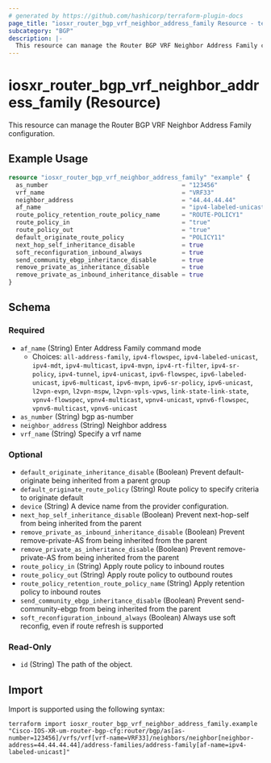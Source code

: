 ```yaml
---
# generated by https://github.com/hashicorp/terraform-plugin-docs
page_title: "iosxr_router_bgp_vrf_neighbor_address_family Resource - terraform-provider-iosxr"
subcategory: "BGP"
description: |-
  This resource can manage the Router BGP VRF Neighbor Address Family configuration.
---
```


# iosxr_router_bgp_vrf_neighbor_address_family (Resource)

This resource can manage the Router BGP VRF Neighbor Address Family configuration.

## Example Usage

```terraform
resource "iosxr_router_bgp_vrf_neighbor_address_family" "example" {
  as_number                                     = "123456"
  vrf_name                                      = "VRF33"
  neighbor_address                              = "44.44.44.44"
  af_name                                       = "ipv4-labeled-unicast"
  route_policy_retention_route_policy_name      = "ROUTE-POLICY1"
  route_policy_in                               = "true"
  route_policy_out                              = "true"
  default_originate_route_policy                = "POLICY11"
  next_hop_self_inheritance_disable             = true
  soft_reconfiguration_inbound_always           = true
  send_community_ebgp_inheritance_disable       = true
  remove_private_as_inheritance_disable         = true
  remove_private_as_inbound_inheritance_disable = true
}
```

<!-- schema generated by tfplugindocs -->
## Schema

### Required

- `af_name` (String) Enter Address Family command mode
  - Choices: `all-address-family`, `ipv4-flowspec`, `ipv4-labeled-unicast`, `ipv4-mdt`, `ipv4-multicast`, `ipv4-mvpn`, `ipv4-rt-filter`, `ipv4-sr-policy`, `ipv4-tunnel`, `ipv4-unicast`, `ipv6-flowspec`, `ipv6-labeled-unicast`, `ipv6-multicast`, `ipv6-mvpn`, `ipv6-sr-policy`, `ipv6-unicast`, `l2vpn-evpn`, `l2vpn-mspw`, `l2vpn-vpls-vpws`, `link-state-link-state`, `vpnv4-flowspec`, `vpnv4-multicast`, `vpnv4-unicast`, `vpnv6-flowspec`, `vpnv6-multicast`, `vpnv6-unicast`
- `as_number` (String) bgp as-number
- `neighbor_address` (String) Neighbor address
- `vrf_name` (String) Specify a vrf name

### Optional

- `default_originate_inheritance_disable` (Boolean) Prevent default-originate being inherited from a parent group
- `default_originate_route_policy` (String) Route policy to specify criteria to originate default
- `device` (String) A device name from the provider configuration.
- `next_hop_self_inheritance_disable` (Boolean) Prevent next-hop-self from being inherited from the parent
- `remove_private_as_inbound_inheritance_disable` (Boolean) Prevent remove-private-AS from being inherited from the parent
- `remove_private_as_inheritance_disable` (Boolean) Prevent remove-private-AS from being inherited from the parent
- `route_policy_in` (String) Apply route policy to inbound routes
- `route_policy_out` (String) Apply route policy to outbound routes
- `route_policy_retention_route_policy_name` (String) Apply retention policy to inbound routes
- `send_community_ebgp_inheritance_disable` (Boolean) Prevent send-community-ebgp from being inherited from the parent
- `soft_reconfiguration_inbound_always` (Boolean) Always use soft reconfig, even if route refresh is supported

### Read-Only

- `id` (String) The path of the object.

## Import

Import is supported using the following syntax:

```shell
terraform import iosxr_router_bgp_vrf_neighbor_address_family.example "Cisco-IOS-XR-um-router-bgp-cfg:router/bgp/as[as-number=123456]/vrfs/vrf[vrf-name=VRF33]/neighbors/neighbor[neighbor-address=44.44.44.44]/address-families/address-family[af-name=ipv4-labeled-unicast]"
```
